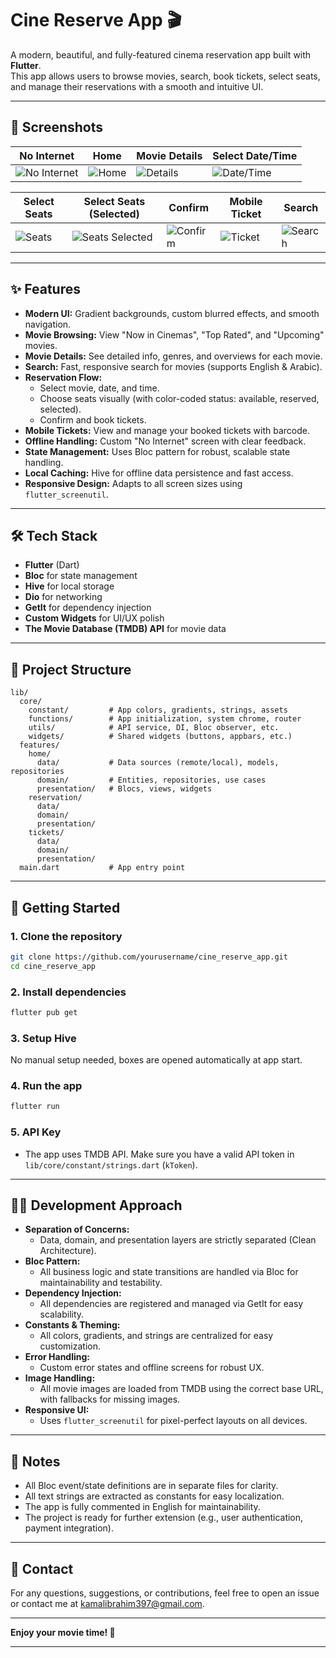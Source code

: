 
# Cine Reserve App 🎬

A modern, beautiful, and fully-featured cinema reservation app built with **Flutter**.  
This app allows users to browse movies, search, book tickets, select seats, and manage their reservations with a smooth and intuitive UI.

---

## 📱 Screenshots

| No Internet | Home | Movie Details | Select Date/Time |
|-------------|------|--------------|------------------|
| ![No Internet](https://i.imgur.com/your1.png) | ![Home](https://i.imgur.com/your2.png) | ![Details](https://i.imgur.com/your3.png) | ![Date/Time](https://i.imgur.com/your4.png) |

| Select Seats | Select Seats (Selected) | Confirm | Mobile Ticket | Search |
|--------------|------------------------|---------|--------------|--------|
| ![Seats](https://i.imgur.com/your5.png) | ![Seats Selected](https://i.imgur.com/your6.png) | ![Confirm](https://i.imgur.com/your7.png) | ![Ticket](https://i.imgur.com/your8.png) | ![Search](https://i.imgur.com/your9.png) |

---

## ✨ Features

- **Modern UI:** Gradient backgrounds, custom blurred effects, and smooth navigation.
- **Movie Browsing:** View "Now in Cinemas", "Top Rated", and "Upcoming" movies.
- **Movie Details:** See detailed info, genres, and overviews for each movie.
- **Search:** Fast, responsive search for movies (supports English & Arabic).
- **Reservation Flow:**  
  - Select movie, date, and time.
  - Choose seats visually (with color-coded status: available, reserved, selected).
  - Confirm and book tickets.
- **Mobile Tickets:** View and manage your booked tickets with barcode.
- **Offline Handling:** Custom "No Internet" screen with clear feedback.
- **State Management:** Uses Bloc pattern for robust, scalable state handling.
- **Local Caching:** Hive for offline data persistence and fast access.
- **Responsive Design:** Adapts to all screen sizes using `flutter_screenutil`.

---

## 🛠️ Tech Stack

- **Flutter** (Dart)
- **Bloc** for state management
- **Hive** for local storage
- **Dio** for networking
- **GetIt** for dependency injection
- **Custom Widgets** for UI/UX polish
- **The Movie Database (TMDB) API** for movie data

---

## 📂 Project Structure

```
lib/
  core/
    constant/         # App colors, gradients, strings, assets
    functions/        # App initialization, system chrome, router
    utils/            # API service, DI, Bloc observer, etc.
    widgets/          # Shared widgets (buttons, appbars, etc.)
  features/
    home/
      data/           # Data sources (remote/local), models, repositories
      domain/         # Entities, repositories, use cases
      presentation/   # Blocs, views, widgets
    reservation/
      data/
      domain/
      presentation/
    tickets/
      data/
      domain/
      presentation/
  main.dart           # App entry point
```

---

## 🚀 Getting Started

### 1. **Clone the repository**
```sh
git clone https://github.com/yourusername/cine_reserve_app.git
cd cine_reserve_app
```

### 2. **Install dependencies**
```sh
flutter pub get
```

### 3. **Setup Hive**
No manual setup needed, boxes are opened automatically at app start.

### 4. **Run the app**
```sh
flutter run
```

### 5. **API Key**
- The app uses TMDB API. Make sure you have a valid API token in `lib/core/constant/strings.dart` (`kToken`).

---

## 🧑‍💻 Development Approach

- **Separation of Concerns:**  
  - Data, domain, and presentation layers are strictly separated (Clean Architecture).
- **Bloc Pattern:**  
  - All business logic and state transitions are handled via Bloc for maintainability and testability.
- **Dependency Injection:**  
  - All dependencies are registered and managed via GetIt for easy scalability.
- **Constants & Theming:**  
  - All colors, gradients, and strings are centralized for easy customization.
- **Error Handling:**  
  - Custom error states and offline screens for robust UX.
- **Image Handling:**  
  - All movie images are loaded from TMDB using the correct base URL, with fallbacks for missing images.
- **Responsive UI:**  
  - Uses `flutter_screenutil` for pixel-perfect layouts on all devices.

---

## 📝 Notes

- All Bloc event/state definitions are in separate files for clarity.
- All text strings are extracted as constants for easy localization.
- The app is fully commented in English for maintainability.
- The project is ready for further extension (e.g., user authentication, payment integration).

---

## 📧 Contact

For any questions, suggestions, or contributions, feel free to open an issue or contact me at kamalibrahim397@gmail.com.

---

**Enjoy your movie time! 🍿**

---

